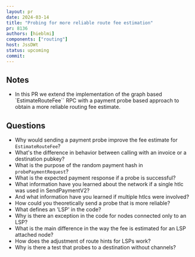 ```yaml
---
layout: pr
date: 2024-03-14    
title: "Probing for more reliable route fee estimation"
pr: 8136
authors: [hieblmi]
components: ["routing"]
host: JssDWt
status: upcoming
commit:
---
```


## Notes

* In this PR we extend the implementation of the graph based `EstimateRouteFee`` RPC with a payment probe based approach to obtain a more reliable routing fee estimate.

## Questions

- Why would sending a payment probe improve the fee estimate for `EstimateRouteFee`?
- What's the difference in behavior between calling with an invoice or a destination pubkey? 
- What is the purpose of the random payment hash in `probePaymentRequest`?
- What is the expected payment response if a probe is successful?
- What information have you learned about the network if a single htlc was used in SendPaymentV2?
- And what information have you learned if multiple htlcs were involved?
- How could you theoretically send a probe that is more reliable?
- What defines an 'LSP' in the code? 
- Why is there an exception in the code for nodes connected only to an LSP?
- What is the main difference in the way the fee is estimated for an LSP attached node?
- How does the adjustment of route hints for LSPs work?
- Why is there a test that probes to a destination without channels?
